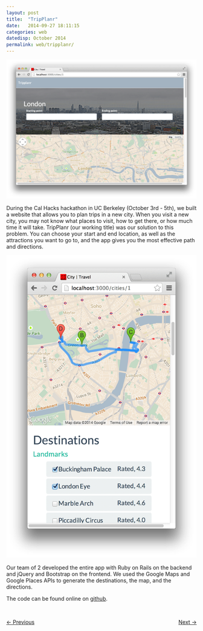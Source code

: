 ```yaml
---
layout: post
title:  "TripPlanr"
date:   2014-09-27 18:11:15
categories: web
datedisp: October 2014
permalink: web/tripplanr/
---
```

<img src="/images/TripPlanr4.png">
<p>During the Cal Hacks hackathon in UC Berkeley (October 3rd - 5th), we built a website that allows you to plan trips in a new city. When you visit a new city, you may not know what places to visit, how to get there, or how much time it will take. TripPlanr (our working title) was our solution to this problem. You can choose your start and end location, as well as the attractions you want to go to, and the app gives you the most effective path and directions.</p>

<div class="row">
<div class="col-sm-6">
<img src="/images/TripPlanr3.png">
</div>
<div class="col-sm-6">
<p>
Our team of 2 developed the entire app with Ruby on Rails on the backend and jQuery and Bootstrap on the frontend. We used the Google Maps and Google Places APIs to generate the destinations, the map, and the directions.
</p>
<p>
The code can be found online on <a href="http://github.com/dvdhsu/tripplanr">github</a>.
</p></div>
</div>
<br>
  <p><a style="float:left;" href="{{ site.baseurl }}/web/inshore">&#8592; Previous</a><a style="float:right;" href="{{ site.baseurl }}/games/hext">Next &#8594;</a></p>